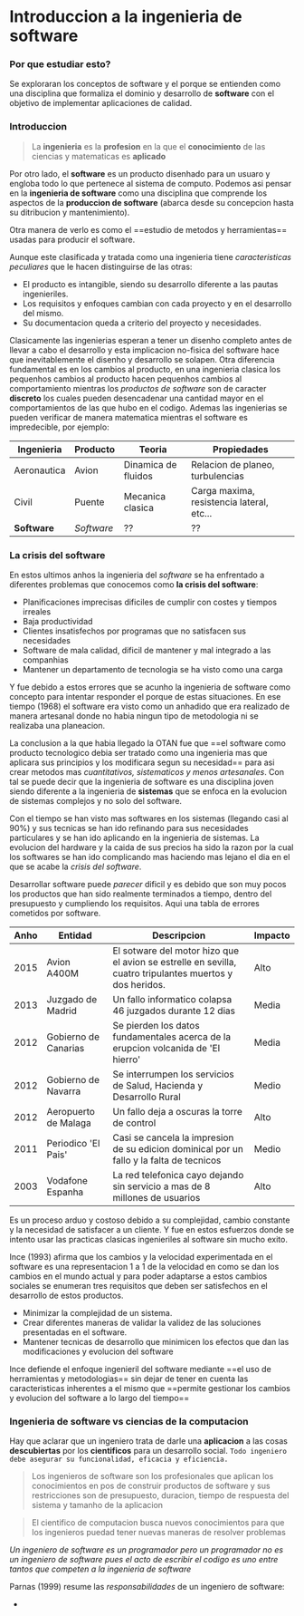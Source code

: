 # Introduccion a la ingenieria de **software**
### Por que estudiar esto?

Se exploraran los conceptos de software y el porque se entienden como una disciplina que formaliza el dominio y desarrollo de **software** con el objetivo de implementar aplicaciones de calidad.

### Introduccion
> La **ingenieria** es la **profesion** en la que el **conocimiento** de las ciencias y matematicas es **aplicado**

Por otro lado, el **software** es un producto disenhado para un usuaro y engloba todo lo que pertenece al sistema de computo.
Podemos asi pensar en la **ingenieria de software** como una disciplina que comprende los aspectos de la **produccion de software** (abarca desde su concepcion hasta su ditribucion y mantenimiento).

Otra manera de verlo es como el ==estudio de metodos y herramientas== usadas para producir el software.

Aunque este clasificada y tratada como una ingenieria tiene *caracteristicas peculiares* que le hacen distinguirse de las otras:

- El producto es intangible, siendo su desarrollo diferente a las pautas ingenieriles.
- Los requisitos y enfoques cambian con cada proyecto y en el desarrollo del mismo.
- Su documentacion queda a criterio del proyecto y necesidades.

Clasicamente las ingenierias esperan a tener un disenho completo antes de llevar a cabo el desarrollo y esta implicacion no-fisica del software hace que inevitablemente el disenho y desarrollo se solapen.
Otra diferencia fundamental es en los cambios al producto, en una ingenieria clasica los pequenhos cambios al producto hacen pequenhos cambios al comportamiento mientras los *productos de software* son de caracter **discreto** los cuales pueden desencadenar una cantidad mayor en el comportamientos de las que hubo en el codigo.
Ademas las ingenierias se pueden verificar de manera matematica mientras el software es impredecible, por ejemplo:

|Ingenieria|Producto|Teoria|Propiedades|
|----------|--------|------|-----------|
|Aeronautica|Avion|Dinamica de fluidos|Relacion de planeo, turbulencias|
|Civil|Puente|Mecanica clasica|Carga maxima, resistencia lateral, etc...|
|**Software**|*Software*|??|??|

### La crisis del software

En estos ultimos anhos la ingenieria del *software* se ha enfrentado a diferentes problemas que conocemos como **la crisis del software**:

- Planificaciones imprecisas dificiles de cumplir con costes y tiempos irreales
- Baja productividad
- Clientes insatisfechos por programas que no satisfacen sus necesidades
- Software de mala calidad, dificil de mantener y mal integrado a las companhias
- Mantener un departamento de tecnologia se ha visto como una carga

Y fue debido a estos errores que se acunho la ingenieria de software como concepto para intentar responder el porque de estas situaciones. En ese tiempo (1968) el software era visto como un anhadido que era realizado de manera artesanal donde no habia ningun tipo de metodologia ni se realizaba una planeacion.

La conclusion a la que habia llegado la OTAN fue que ==el software como producto tecnologico debia ser tratado como una ingenieria mas que aplicara sus principios y los modificara segun su necesidad== para asi crear metodos mas *cuantitativos, sistematicos y menos artesanales*. Con tal se puede decir que la ingenieria de software es una disciplina joven siendo diferente a la ingenieria de **sistemas** que se enfoca en la evolucion de sistemas complejos y no solo del software.

Con el tiempo se han visto mas softwares en los sistemas (llegando casi al 90%) y sus tecnicas se han ido refinando para sus necesidades particulares y se han ido aplicando en la ingenieria de sistemas. La evolucion del hardware y la caida de sus precios ha sido la razon por la cual los softwares se han ido complicando mas haciendo mas lejano el dia en el que se acabe la *crisis del software*.

Desarrollar software puede *parecer* dificil y es debido que son muy pocos los productos que han sido realmente terminados a tiempo, dentro del presupuesto y cumpliendo los requisitos. Aqui una tabla de errores cometidos por software.

|Anho|Entidad|Descripcion|Impacto|
|----|-------|-----------|-------|
|2015|Avion A400M|El sotware del motor hizo que el avion se estrelle en sevilla, cuatro tripulantes muertos y dos heridos.|Alto|
|2013|Juzgado de Madrid|Un fallo informatico colapsa 46 juzgados durante 12 dias|Media|
|2012|Gobierno de Canarias|Se pierden los datos fundamentales acerca de la erupcion volcanida de 'El hierro'|Media|
|2012|Gobierno de Navarra|Se interrumpen los servicios de Salud, Hacienda y Desarrollo Rural|Medio|
|2012|Aeropuerto de Malaga|Un fallo deja a oscuras la torre de control|Alto|
|2011|Periodico 'El Pais'|Casi se cancela la impresion de su edicion dominical por un fallo y la falta de tecnicos|Medio|
|2003|Vodafone Espanha|La red telefonica cayo dejando sin servicio a mas de 8 millones de usuarios|Alto|

Es un proceso arduo y costoso debido a su complejidad, cambio constante y la necesidad de satisfacer a un cliente. Y fue en estos esfuerzos donde se intento usar las practicas clasicas ingenieriles al software sin mucho exito.

Ince (1993) afirma que los cambios y la velocidad experimentada en el software es una representacion 1 a 1 de la velocidad en como se dan los cambios en el mundo actual y para poder adaptarse a estos cambios sociales se enumeran tres requisitos que deben ser satisfechos en el desarrollo de estos productos.

- Minimizar la complejidad de un sistema.
- Crear diferentes maneras de validar la validez de las soluciones presentadas en el software.
- Mantener tecnicas de desarrollo que minimicen los efectos que dan las modificaciones y evolucion del software

Ince defiende el enfoque ingenieril del software mediante ==el uso de herramientas y metodologias== sin dejar de tener en cuenta las caracteristicas inherentes a el mismo que ==permite gestionar los cambios y evolucion del software a lo largo del tiempo==

### Ingenieria de software vs ciencias de la computacion

Hay que aclarar que un ingeniero trata de darle una **aplicacion** a las cosas **descubiertas** por los **cientificos** para un desarrollo social. `Todo ingeniero debe asegurar su funcionalidad, eficacia y eficiencia.`

> Los ingenieros de software son los profesionales que aplican los conocimientos en pos de construir productos de software y sus restricciones son de presupuesto, duracion, tiempo de respuesta del sistema y tamanho de la aplicacion

> El cientifico de computacion busca nuevos conocimientos para que los ingenieros puedad tener nuevas maneras de resolver problemas

*Un ingeniero de software es un programador pero un programador no es un ingeniero de software pues el acto de escribir el codigo es uno entre tantos que competen a la ingenieria de software*

Parnas (1999) resume las *responsabilidades* de un ingeniero de software:

- 
